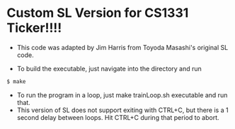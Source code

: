 Custom SL Version for CS1331 Ticker!!!!
=======================================

* This code was adapted by Jim Harris from Toyoda Masashi's original SL code.

* To build the executable, just navigate into the directory and run

```bash
$ make
```

* To run the program in a loop, just make trainLoop.sh executable and run that.
* This version of SL does not support exiting with CTRL+C, but there is a 1
second delay between loops. Hit CTRL+C during that period to abort.
